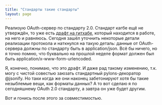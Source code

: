```yaml
---
title: "Стандарты такие стандарты"
layout: page 
---
```

Реализую OAuth-сервер по стандарту 2.0. Стандарт кагбе ещё не утверждён, то уже есть [драфт на гитхабе](http://github.com/theRazorBlade/draft-ietf-oauth), который находится в работе, на него и равняюсь. Сегодня зашёл уточнить некоторые детали реализации протокола и наткнулся на такую деталь: данные от OAuth-сервера должны по стандарту быть в application/json. Всё бы ничего, но я точно помню, что буквально на прошлой неделе формат должен был быть application/x-www-form-urlencoded.

Я, конечно, понимаю, что это драфт. И даже рад такому изменению, т.к. могу с чистой совестью заюзать стандартный pylons-декоратор @jsonify. Но таки когда же они наконец забетонируют хотя бы такие незыблемые вещи, как форматы данных? А то вот сделаю я по сегодняшнему OAuth 2.0 стандарту, а завтра он уже будет другим.

Вот и гонись после этого за совместимостью.
